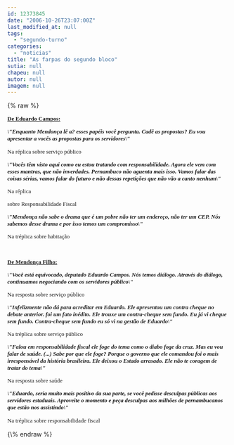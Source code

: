```yaml
---
id: 12373845
date: "2006-10-26T23:07:00Z"
last_modified_at: null
tags:
  - "segundo-turno"
categories:
  - "noticias"
title: "As farpas do segundo bloco"
sutia: null
chapeu: null
autor: null
imagem: null
---
```

{\% raw %}
<p><B><U><FONT size=2></p>
<p><P><FONT face=Verdana>De Eduardo Campos:</FONT></P></U><I></p>
<p><P><FONT face=Verdana>\"Enquanto Mendonça lê a? esses papéis você pergunta. Cadê as propostas? Eu vou apresentar a vocês as propostas para os servidores\"</FONT></I><BR></P></B></p>
<p><P><FONT face=Verdana>Na réplica sobre serviço público</FONT></P><B><I></p>
<p><P><FONT face=Verdana>\"Vocês têm visto aqui como eu estou tratando com responsabilidade. Agora ele vem com esses mantras, que não inverdades. Pernambuco não aguenta mais isso. Vamos falar das coisas sérias, vamos falar do futuro e não dessas repetições que não vão a canto nenhum\" </FONT></P></p>
<p><P></B></I><FONT face=Verdana>Na réplica</p>
<p> sobre Responsabilidade Fiscal</FONT></P><B><I></p>
<p><P><FONT face=Verdana>\"Mendonça não sabe o drama que é um pobre não ter um endereço, não ter um CEP. Nós sabemos desse drama e por isso temos um compromisso\"</FONT></P></B></I></p>
<p><P><FONT face=Verdana>Na tréplica sobre habitação</FONT></P><B></p>
<p><P><U><FONT face=Verdana></FONT></U>&nbsp;</P></p>
<p><P><U><FONT face=Verdana>De Mendonça Filho:</FONT></P></U><I></p>
<p><P><FONT face=Verdana>\"Você está equivocado, deputado Eduardo Campos. Nós temos diálogo. Através do diálogo, continuamos negociando com os servidores público\"</FONT></I><BR></P></B></p>
<p><P><FONT face=Verdana>Na resposta sobre serviço público</FONT></P><B><I></p>
<p><P><FONT face=Verdana>\"Infelizmente não dá para acreditar em Eduardo. Ele apresentou um contra cheque no debate anterior. foi um fato inédito. Ele trouxe um contra-cheque sem fundo. Eu já vi cheque sem fundo. Contra-cheque sem fundo eu só vi na gestão de Eduardo\" <BR></FONT></P></B></I></p>
<p><P><FONT face=Verdana>Na tréplica sobre serviço público</FONT></P><B><I></p>
<p><P><FONT face=Verdana>\"Falou em responsabilidade fiscal ele foge do tema como o diabo foge da cruz. Mas eu vou falar de saúde. (...) Sabe por que ele foge? Porque o governo que ele comandou foi o mais irresponsável da história brasileira. Ele deixou o Estado arrasado. Ele não te coragem de tratar do tema\" </FONT></B></I><BR></P></p>
<p><P><FONT face=Verdana>Na resposta sobre saúde</FONT></P><B><I></p>
<p><P><FONT face=Verdana>\"Eduardo, seria muito mais positivo da sua parte, se você pedisse desculpas públicas aos servidores estaduais. Aproveite o momento e peça desculpas aos milhões de pernambucanos que estão nos assistindo\"</FONT></P></B></I></p>
<p><P><FONT face=Verdana>Na tréplica sobre responsabilidade fiscal</FONT></FONT></P> </p>
{\% endraw %}